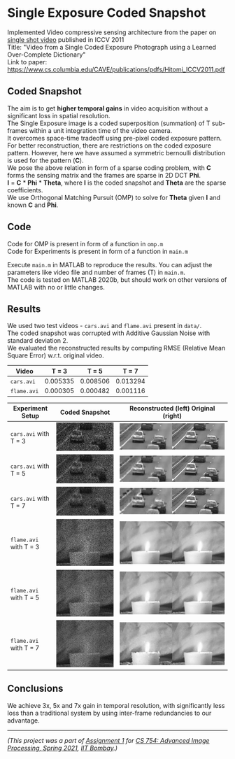 # Single Exposure Coded Snapshot

Implemented Video compressive sensing architecture from the paper on [single shot video](https://www.cs.columbia.edu/CAVE/projects/single_shot_video/) published in ICCV 2011  
Title: "Video from a Single Coded Exposure Photograph using a Learned Over-Complete Dictionary"  
Link to paper: https://www.cs.columbia.edu/CAVE/publications/pdfs/Hitomi_ICCV2011.pdf

## Coded Snapshot

The aim is to get **higher temporal gains** in video acquisition without a significant loss in spatial resolution.  
The Single Exposure image is a coded superposition (summation) of T sub-frames within a unit integration time of the video camera.  
It overcomes space-time tradeoff using pre-pixel coded exposure pattern.  
For better reconstruction, there are restrictions on the coded exposure pattern. However, here we have assumed a symmetric bernoulli distribution is used for the pattern (**C**).  
We pose the above relation in form of a sparse coding problem, with **C** forms the sensing matrix and the frames are sparse in 2D DCT **Phi**.  
**I** = **C** * **Phi** * **Theta**, where **I** is the coded snapshot and **Theta** are the sparse coefficients.  
We use Orthogonal Matching Pursuit (OMP) to solve for **Theta** given **I** and known **C** and **Phi**.

## Code

Code for OMP is present in form of a function in `omp.m`  
Code for Experiments is present in form of a function in `main.m`

Execute `main.m` in MATLAB to reproduce the results. You can adjust the parameters like video file and number of frames (T) in `main.m`.  
The code is tested on MATLAB 2020b, but should work on other versions of MATLAB with no or little changes.

## Results

We used two test videos - `cars.avi` and `flame.avi` present in `data/`.  
The coded snapshot was corrupted with Additive Gaussian Noise with standard deviation 2.  
We evaluated the reconstructed results by computing RMSE (Relative Mean Square Error) w.r.t. original video.

|    Video    |   T = 3  |   T = 5  |   T = 7  |
| ----------- | -------- | -------- | -------- |
|  `cars.avi` | 0.005335 | 0.008506 | 0.013294 |
| `flame.avi` | 0.000305 | 0.000482 | 0.001116 |

Experiment Setup | Coded Snapshot | Reconstructed (left) Original (right)
--- | --- | ---
`cars.avi` with T = 3 | ![Coded Snapshot](results/cars_3_coded_snapshot.jpg "Coded Snapshot") | ![Reconstructed (left) Original (right)](results/cars_3.gif "Reconstructed (left) Original (right)")
`cars.avi` with T = 5 | ![Coded Snapshot](results/cars_5_coded_snapshot.jpg "Coded Snapshot") | ![Reconstructed (left) Original (right)](results/cars_5.gif "Reconstructed (left) Original (right)")
`cars.avi` with T = 7 | ![Coded Snapshot](results/cars_7_coded_snapshot.jpg "Coded Snapshot") | ![Reconstructed (left) Original (right)](results/cars_7.gif "Reconstructed (left) Original (right)")
`flame.avi` with T = 3 | ![Coded Snapshot](results/flame_3_coded_snapshot.jpg "Coded Snapshot") | ![Reconstructed (left) Original (right)](results/flame_3.gif "Reconstructed (left) Original (right)")
`flame.avi` with T = 5 | ![Coded Snapshot](results/flame_5_coded_snapshot.jpg "Coded Snapshot") | ![Reconstructed (left) Original (right)](results/flame_5.gif "Reconstructed (left) Original (right)")
`flame.avi` with T = 7 | ![Coded Snapshot](results/flame_7_coded_snapshot.jpg "Coded Snapshot") | ![Reconstructed (left) Original (right)](results/flame_7.gif "Reconstructed (left) Original (right)")

## Conclusions

We achieve 3x, 5x and 7x gain in temporal resolution, with significantly less loss than a traditional system by using inter-frame redundancies to our advantage.

---

*(This project was a part of [Assignment 1](https://github.com/devansh-dvj/CS754-Assignment-1) for [CS 754: Advanced Image Processing, Spring 2021](https://www.cse.iitb.ac.in/~ajitvr/CS754_Spring2021/), [IIT Bombay](https://www.iitb.ac.in/).)*
